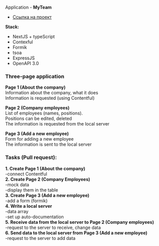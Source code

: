 Application - **MyTeam**

- [Ссылка на проект](https://myteam-nextjs-ts.vercel.app/)

**Stack:**

- NextJS + typeScript
- Contexful
- Formik
- tsoa
- ExpressJS
- OpenAPI 3.0

### Three-page application

**Page 1 (About the company)**  
Information about the company, what it does  
Information is requested (using Contentful)

**Page 2 (Company employees)**  
List of employees (names, positions).  
Positions can be edited, deleted  
The information is requested from the local server

**Page 3 (Add a new employee)**  
Form for adding a new employee  
The information is sent to the local server

### Tasks (Pull request):

**1. Create Page 1 (About the company)**  
-connect Contentful  
**2. Create Page 2 (Company Employees)**  
-mock data  
-display them in the table  
**3. Create Page 3 (Add a new employee)**  
-add a form (formik)  
**4. Write a local server**  
-data array  
-set up auto-documentation  
**5. Receive data from the local server to Page 2 (Company employees)**  
-request to the server to receive, change data  
**6. Send data to the local server from Page 3 (Add a new employee)**  
-request to the server to add data

